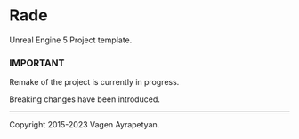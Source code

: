 
#  Rade

Unreal Engine 5 Project template.


### IMPORTANT

Remake of the project is currently in progress.

Breaking changes have been introduced.


--------------------

Copyright 2015-2023 Vagen Ayrapetyan.


